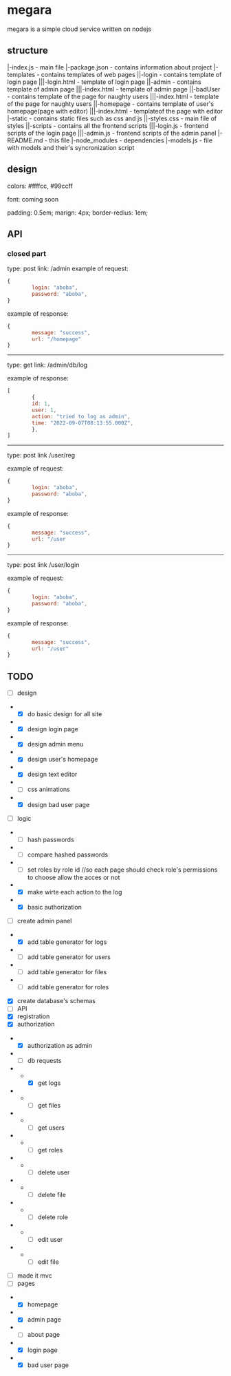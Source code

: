 # megara

megara is a simple cloud service written on nodejs

## structure

|-index.js		- main file
|-package.json	- contains information about project
|-templates		- contains templates of web pages
||-login		- contains template of login page
|||-login.html	- template of login page
||-admin		- contains template of admin page
|||-index.html	- template of admin page
||-badUser 		- contains template of the page for naughty users
|||-index.html	- template of the page for naughty users
||-homepage		- contains template of user's homepage(page with editor)
|||-index.html	- templateof the page with editor
|-static		- contains static files such as css and js
||-styles.css	- main file of styles
||-scripts		- contains all the frontend scripts
|||-login.js	- frontend scripts of the login page
|||-admin.js	- frontend scripts of the admin panel
|-README.md		- this file
|-node_modules	- dependencies
|-models.js		- file with models and their's syncronization script

## design

colors: #ffffcc, #99ccff

font: coming soon

padding: 0.5em;
marign: 4px;
border-redius: 1em;

## API

### closed part

type: post
link: /admin
example of request:
``` js
{
		login: "aboba",
		password: "aboba",
}
```
example of response:
``` js
{
		message: "success",
		url: "/homepage"
}
```

---
type:  get
link: /admin/db/log

example of response:
``` js 
[
		{
		id: 1,
		user: 1,
		action: "tried to log as admin",
		time: "2022-09-07T08:13:55.000Z",
		},
]
```

---
type: post
link /user/reg

example of request:

``` js
{
		login: "aboba",
		password: "aboba",
}
```

example of response:

``` js
{
		message: "success",
		url: "/user
}
```

---
type: post
link /user/login

example of request:

``` js
{
		login: "aboba",
		password: "aboba",
}
```

example of response:

``` js
{
		message: "success",
		url: "/user"
}
```
## TODO

- [ ] design
- - [x] do basic design for all site
- - [x] design login page
- - [x] design admin menu
- - [x] design user's homepage
- - [x] design text editor
- - [ ] css animations
- - [x] design bad user page
- [ ] logic
- - [ ] hash passwords
- - [ ] compare hashed passwords
- - [ ] set roles by role id //so each page should check role's permissions to choose allow the acces or not
- - [x] make wirte each action to the log
- - [x] basic authorization
- [ ] create admin panel
- - [x] add table generator for logs
- - [ ] add table generator for users
- - [ ] add table generator for files
- - [ ] add table generator for roles
- [x] create database's schemas
- [ ] API
- [x] registration
- [x] authorization
- - [x] authorization as admin
- - [ ] db requests
- - - [x] get logs
- - - [ ] get files
- - - [ ] get users
- - - [ ] get roles
- - - [ ] delete user
- - - [ ] delete file
- - - [ ] delete role
- - - [ ] edit user
- - - [ ] edit file
- [ ] made it mvc
- [ ] pages
- - [x] homepage
- - [x] admin page
- - [ ] about page
- - [x] login page
- - [x] bad user page
